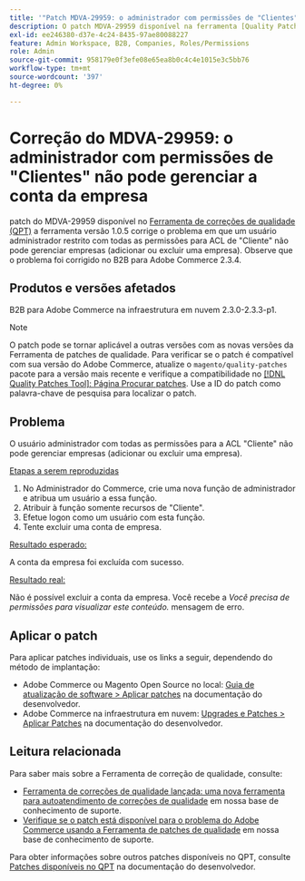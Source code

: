 ```yaml
---
title: '"Patch MDVA-29959: o administrador com permissões de "Clientes" não pode gerenciar a conta da empresa"'
description: O patch MDVA-29959 disponível na ferramenta [Quality Patches Tool (QPT)](/help/announcements/adobe-commerce-announcements/magento-quality-patches-released-new-tool-to-self-serve-quality-patches.md) versão 1.0.5 corrige o problema em que um usuário administrador restrito com todas as permissões para ACL de "Cliente" não pode gerenciar empresas (adicionar ou excluir uma empresa). Observe que o problema foi corrigido no B2B para Adobe Commerce 2.3.4.
exl-id: ee246380-d37e-4c24-8435-97ae80088227
feature: Admin Workspace, B2B, Companies, Roles/Permissions
role: Admin
source-git-commit: 958179e0f3efe08e65ea8b0c4c4e1015e3c5bb76
workflow-type: tm+mt
source-wordcount: '397'
ht-degree: 0%

---
```


# Correção do MDVA-29959: o administrador com permissões de &quot;Clientes&quot; não pode gerenciar a conta da empresa

patch do MDVA-29959 disponível no [Ferramenta de correções de qualidade (QPT)](/help/announcements/adobe-commerce-announcements/magento-quality-patches-released-new-tool-to-self-serve-quality-patches.md) a ferramenta versão 1.0.5 corrige o problema em que um usuário administrador restrito com todas as permissões para ACL de &quot;Cliente&quot; não pode gerenciar empresas (adicionar ou excluir uma empresa). Observe que o problema foi corrigido no B2B para Adobe Commerce 2.3.4.

## Produtos e versões afetados

B2B para Adobe Commerce na infraestrutura em nuvem 2.3.0-2.3.3-p1.

>[!NOTE]
>
>O patch pode se tornar aplicável a outras versões com as novas versões da Ferramenta de patches de qualidade. Para verificar se o patch é compatível com sua versão do Adobe Commerce, atualize o `magento/quality-patches` pacote para a versão mais recente e verifique a compatibilidade no [[!DNL Quality Patches Tool]: Página Procurar patches](https://devdocs.magento.com/quality-patches/tool.html#patch-grid). Use a ID do patch como palavra-chave de pesquisa para localizar o patch.

## Problema

O usuário administrador com todas as permissões para a ACL &quot;Cliente&quot; não pode gerenciar empresas (adicionar ou excluir uma empresa).

<u>Etapas a serem reproduzidas</u>

1. No Administrador do Commerce, crie uma nova função de administrador e atribua um usuário a essa função.
1. Atribuir à função somente recursos de &quot;Cliente&quot;.
1. Efetue logon como um usuário com esta função.
1. Tente excluir uma conta de empresa.

<u>Resultado esperado:</u>

A conta da empresa foi excluída com sucesso.

<u>Resultado real:</u>

Não é possível excluir a conta da empresa. Você recebe a *Você precisa de permissões para visualizar este conteúdo.* mensagem de erro.

## Aplicar o patch

Para aplicar patches individuais, use os links a seguir, dependendo do método de implantação:

* Adobe Commerce ou Magento Open Source no local: [Guia de atualização de software > Aplicar patches](https://devdocs.magento.com/guides/v2.4/comp-mgr/patching/mqp.html) na documentação do desenvolvedor.
* Adobe Commerce na infraestrutura em nuvem: [Upgrades e Patches > Aplicar Patches](https://devdocs.magento.com/cloud/project/project-patch.html) na documentação do desenvolvedor.

## Leitura relacionada

Para saber mais sobre a Ferramenta de correção de qualidade, consulte:

* [Ferramenta de correções de qualidade lançada: uma nova ferramenta para autoatendimento de correções de qualidade](/help/announcements/adobe-commerce-announcements/magento-quality-patches-released-new-tool-to-self-serve-quality-patches.md) em nossa base de conhecimento de suporte.
* [Verifique se o patch está disponível para o problema do Adobe Commerce usando a Ferramenta de patches de qualidade](/help/support-tools/patches-available-in-qpt-tool/check-patch-for-magento-issue-with-magento-quality-patches.md) em nossa base de conhecimento de suporte.

Para obter informações sobre outros patches disponíveis no QPT, consulte [Patches disponíveis no QPT](https://devdocs.magento.com/quality-patches/tool.html#patch-grid) na documentação do desenvolvedor.
